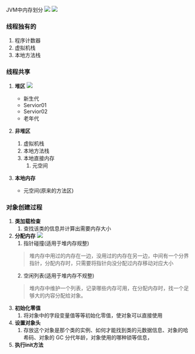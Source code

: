 JVM中内存划分
![](https://files.catbox.moe/wi9kr1.png)
![](https://files.catbox.moe/qq019n.png)

### 线程独有的
1. 程序计数器
2. 虚拟机栈
3. 本地方法栈
### 线程共享 
1. **堆区**
![](https://files.catbox.moe/gfelg1.png)
	- 新生代
	- Servior01
	- Servior02
	- 老年代
2. **非堆区**
	1. 虚拟机栈
	2. 本地方法栈
	3. 本地直接内存
		1. 元空间

3. **本地内存**
	- 元空间(原来的方法区)

### 对象创建过程
1. **类加载检查**
	1. 查找该类的信息并计算出需要内存大小
2. **分配内存**
![](https://files.catbox.moe/wyngi8.png)
	1. 指针碰撞(适用于堆内存规整)
	> 堆内存中用过的内存在一边，没用过的内存在另一边，中间有一个分界指针，分配内存时，只需要将指针向没分配过内存移动对应大小
	2. 空闲列表(适用于堆内存不规整)
	> 堆内存中维护一个列表，记录哪些内存可用，在分配内存时，找一个足够大的内容分配给对象。
3. **初始化零值**
	1. 将对象中的字段变量值等等初始化零值，使对象可以直接使用
4. **设置对象头**
	1. 存放这个对象是那个类的实例、如何才能找到类的元数据信息、对象的哈希码、对象的 GC 分代年龄，对象使用的哪种锁等信息，
5. **执行init方法**






